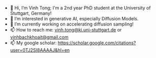 - 👋 Hi, I’m Vinh Tong; I'm a 2nd year PhD student at the University of Stuttgart, Germany!
- 👀 I’m interested in generative AI, especially Diffusion Models. 
- 🌱 I’m currently working on accelerating diffusion sampling!
- 📫 How to reach me: vinh.tong@ki.uni-stuttgart.de or vinhbachkhoait@gmail.com
- 📫 My google scholar: https://scholar.google.com/citations?user=0TJ2SI8AAAAJ&hl=en

<!---
vinhsuhi/vinhsuhi is a ✨ special ✨ repository because its `README.md` (this file) appears on your GitHub profile.
You can click the Preview link to take a look at your changes.
--->
